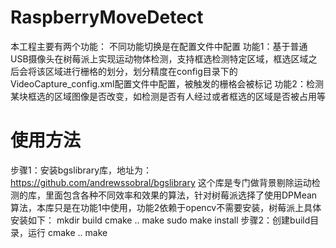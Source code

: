 # RaspberryMoveDetect
本工程主要有两个功能：
不同功能切换是在配置文件中配置
功能1：基于普通USB摄像头在树莓派上实现运动物体检测，支持框选检测特定区域，框选区域之后会将该区域进行栅格的划分，划分精度在config目录下的VideoCapture_config.xml配置文件中配置，被触发的栅格会被标记
功能2：检测某块框选的区域图像是否改变，如检测是否有人经过或者框选的区域是否被占用等

# 使用方法
步骤1：安装bgslibrary库，地址为：https://github.com/andrewssobral/bgslibrary
    这个库是专门做背景剔除运动检测的库，里面包含各种不同效率和效果的算法，针对树莓派选择了使用DPMean算法，本库只是在功能1中使用，功能2依赖于opencv不需要安装，树莓派上具体安装如下：
    mkdir build
    cmake ..
    make
    sudo make install
步骤2：创建build目录，运行
    cmake ..
    make